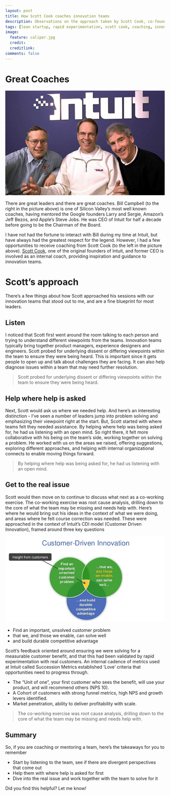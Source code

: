 ```yaml
---
layout: post
title: How Scott Cook coaches innovation teams
description: Observations on the approach taken by Scott Cook, co-founder of Intuit in coaching innovation teams.
tags: [lean startup, rapid experimentation, scott cook, coaching, innovation, intuit, discovery, leadership]
image:
  feature: caliper.jpg
  credit: 
  creditlink: 
comments: false
---
```


# Great Coaches

![images/scott-bill.jpg](images/scott-bill.jpg)

There are great leaders and there are great coaches. Bill Campbell (to the right in the picture above) is one of Silicon Valley’s most well known coaches, having mentored the Google founders Larry and Sergie, Amazon’s Jeff Bezos, and Apple’s Steve Jobs. He was CEO of Intuit for half a decade before going to be the Chairman of the Board. 

I have not had the fortune to interact with Bill during my time at Intuit, but have always had the greatest respect for the legend. However, I had a few opportunities to receive coaching from Scott Cook (to the left in the picture above). [Scott Cook](https://en.wikipedia.org/wiki/Scott_Cook), one of the original founders of Intuit, and former CEO is involved as an internal coach, providing inspiration and guidance to innovation teams.

# Scott’s approach
There’s a few things about how Scott approached his sessions with our innovation teams that stood out to me, and are a fine blueprint for most leaders.

## Listen 

I noticed that Scott first went around the room talking to each person and trying to understand different viewpoints from the teams. Innovation teams typically bring together product managers, experience designers and engineers. Scott probed for underlying dissent or differing viewpoints within the team to ensure they were being heard. This is important since it gets people to open up and talk about challenges they are facing. It can also help diagnose issues within a team that may need further resolution.

> Scott probed for underlying dissent or differing viewpoints within the team to ensure they were being heard.

## Help where help is asked

Next, Scott would ask us where we needed help. And here’s an interesting distinction - I’ve seen a number of leaders jump into problem solving and emphasizing their viewpoint right at the start. But, Scott started with where teams felt they needed assistance. By helping where help was being asked for, he had us listening with an open mind. So right there, it felt more collaborative with his being on the team’s side, working together on solving a problem. He worked with us on the areas we raised, offering suggestions, exploring different approaches, and helping with internal organizational connects to enable moving things forward. 

> By helping where help was being asked for, he had us listening with an open mind.

## Get to the real issue 

Scott would then move on to continue to discuss what next as a co-working exercise. The co-working exercise was root cause analysis, drilling down to the core of what the team may be missing and needs help with. Here’s where he would bring out his ideas in the context of what we were doing, and areas where he felt course correction was needed. These were approached in the context of Intuit’s CDI model (Customer Driven Innovation), framed around three key questions

![images/cdi.jpg](images/cdi.jpg)

* Find an important, unsolved customer problem
* that we, and those we enable, can solve well
* and build durable competitive advantage

Scott’s feedback oriented around ensuring we were solving for a measurable customer benefit, and that this had been validated by rapid experimentation with real customers. An internal cadence of metrics used at Intuit called Succession Metrics established ‘Love’ criteria that opportunities need to progress through. 

* The “Unit of one”, your first customer who sees the benefit, will use your product, and will recommend others (NPS 10).
* A Cohort of customers with strong funnel metrics, high NPS and growth levers identified.
* Market penetration, ability to deliver profitability with scale.

> The co-working exercise was root cause analysis, drilling down to the core of what the team may be missing and needs help with.

## Summary
 
So, if you are coaching or mentoring a team, here’s the takeaways for you to remember

* Start by listening to the team, see if there are divergent perspectives that come out
* Help them with where help is asked for first
* Dive into the real issue and work together with the team  to solve for it

Did you find this helpful? Let me know!







